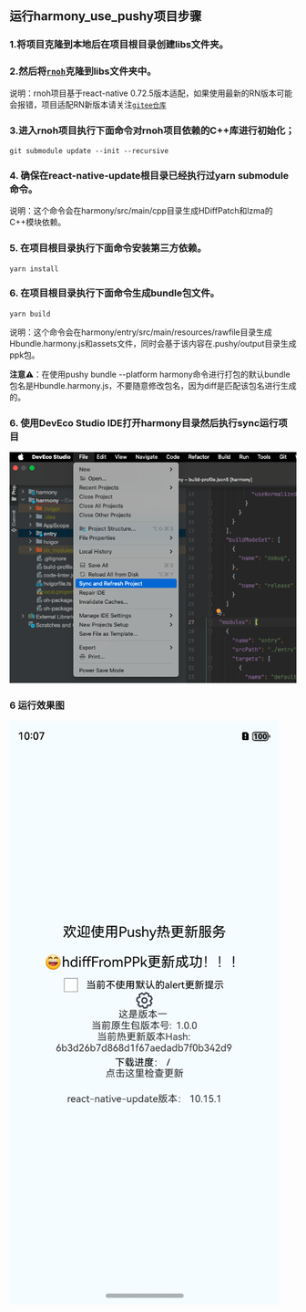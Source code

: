 ## 运行harmony_use_pushy项目步骤

### 1.将项目克隆到本地后在项目根目录创建libs文件夹。

### 2.然后将[`rnoh`](https://github.com/bozaigao/rnoh)克隆到libs文件夹中。

说明：rnoh项目基于react-native 0.72.5版本适配，如果使用最新的RN版本可能会报错，项目适配RN新版本请关注[`gitee仓库`](https://gitee.com/openharmony-sig/ohos_react_native/tree/0.72.5-ohos-5.0-release/tester/harmony/react_native_openharmony/src/main)

### 3.进入rnoh项目执行下面命令对rnoh项目依赖的C++库进行初始化；
```
git submodule update --init --recursive
```

### 4. 确保在react-native-update根目录已经执行过yarn submodule命令。
说明：这个命令会在harmony/src/main/cpp目录生成HDiffPatch和lzma的C++模块依赖。

### 5. 在项目根目录执行下面命令安装第三方依赖。
```
yarn install
```

### 6. 在项目根目录执行下面命令生成bundle包文件。
```
yarn build
```
说明：这个命令会在harmony/entry/src/main/resources/rawfile目录生成Hbundle.harmony.js和assets文件，同时会基于该内容在.pushy/output目录生成ppk包。

**注意⚠️**：在使用pushy bundle --platform harmony命令进行打包的默认bundle包名是Hbundle.harmony.js，不要随意修改包名，因为diff是匹配该包名进行生成的。

### 6. 使用DevEco Studio IDE打开harmony目录然后执行sync运行项目
![image](./sync.png)

### 6 运行效果图
![image](./demo.png)